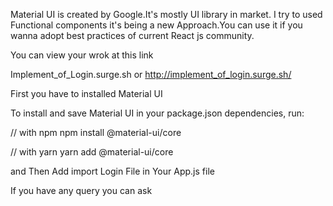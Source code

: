 Material UI is created by Google.It's mostly  UI library  in market.
I try to used Functional components it's being a new Approach.You can use it if you wanna adopt best practices of current React js community.
 
 You can  view your wrok at this link
 
 Implement_of_Login.surge.sh
   or 
   http://implement_of_login.surge.sh/

First you have to installed Material UI

To install and save Material UI in your package.json dependencies, run:

// with npm
npm install @material-ui/core

// with yarn
yarn add @material-ui/core

and Then Add import  Login File in Your  App.js file

If you have any query you can ask
